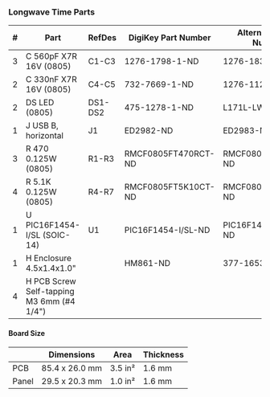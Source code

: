 ### Longwave Time Parts ###

|  # | Part                                      | RefDes  | DigiKey Part Number         | Alternative Part Number     |
|---:|-------------------------------------------|---------|-----------------------------|-----------------------------|
|  3 | C 560pF X7R 16V (0805)                    | C1-C3   | 1276-1798-1-ND              | 1276-1834-1-ND              |
|  2 | C 330nF X7R 16V (0805)                    | C4-C5   | 732-7669-1-ND               | 1276-1123-1-ND              |
|  2 | DS LED (0805)                             | DS1-DS2 | 475-1278-1-ND               | L171L-LWC-TR                |
|  1 | J USB B, horizontal                       | J1      | ED2982-ND                   | ED2983-ND                   |
|  3 | R 470 0.125W (0805)                       | R1-R3   | RMCF0805FT470RCT-ND         | RMCF0805JT470RCT-ND         |
|  4 | R 5.1K 0.125W (0805)                      | R4-R7   | RMCF0805FT5K10CT-ND         | RMCF0805JT5K10CT-ND         |
|  1 | U PIC16F1454-I/SL (SOIC-14)               | U1      | PIC16F1454-I/SL-ND          | PIC16F1454T-I/SLCT-ND       |
|  1 | H Enclosure 4.5x1.4x1.0"                  |         | HM861-ND                    | 377-1653-ND                 |
|  4 | H PCB Screw Self-tapping M3 6mm (#4 1/4") |         |                             |                             |


#### Board Size ####

|       |      Dimensions | Area    | Thickness |
|-------|-----------------|---------|-----------|
| PCB   |  85.4 x 26.0 mm | 3.5 in² |    1.6 mm |
| Panel |  29.5 x 20.3 mm | 1.0 in² |    1.6 mm |
